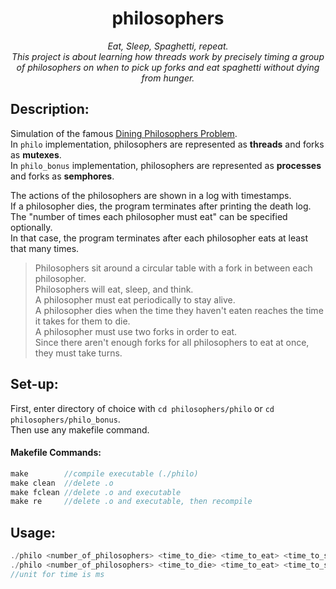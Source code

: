 <h1 align="center">
	philosophers
</h1>

*<p align="center">Eat, Sleep, Spaghetti, repeat.<br>
This project is about learning how threads work by precisely timing a group of philosophers on when to pick up forks and eat spaghetti without dying from hunger.</p>*

## Description:
Simulation of the famous [Dining Philosophers Problem](https://en.wikipedia.org/wiki/Dining_philosophers_problem).  
In `philo` implementation, philosophers are represented as **threads** and forks as **mutexes**.  
In `philo_bonus` implementation, philosophers are represented as **processes** and forks as **semphores**.  

The actions of the philosophers are shown in a log with timestamps.  
If a philosopher dies, the program terminates after printing the death log.  
The "number of times each philosopher must eat" can be specified optionally.  
In that case, the program terminates after each philosopher eats at least that many times.  

> Philosophers sit around a circular table with a fork in between each philosopher.  
> Philosophers will eat, sleep, and think.  
> A philosopher must eat periodically to stay alive.  
> A philosopher dies when the time they haven't eaten reaches the time it takes for them to die.  
> A philosopher must use two forks in order to eat.  
> Since there aren't enough forks for all philosophers to eat at once, they must take turns.  

## Set-up:
First, enter directory of choice with `cd philosophers/philo` or `cd philosophers/philo_bonus`.  
Then use any makefile command.

#### Makefile Commands:
```C
make        //compile executable (./philo)
make clean  //delete .o
make fclean //delete .o and executable
make re     //delete .o and executable, then recompile
```

## Usage:  
```Java
./philo <number_of_philosophers> <time_to_die> <time_to_eat> <time_to_sleep>
./philo <number_of_philosophers> <time_to_die> <time_to_eat> <time_to_sleep> <number_of_times_each_philosopher_must_eat>
//unit for time is ms
```

